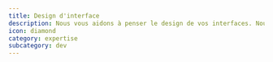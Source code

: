 ```yaml
---
title: Design d'interface
description: Nous vous aidons à penser le design de vos interfaces. Nous vous y aidons au travers de scénariis et tests utilisateurs. Nos UX Designers peuvent réaliser des maquettes pré-production.
icon: diamond
category: expertise
subcategory: dev
---
```

